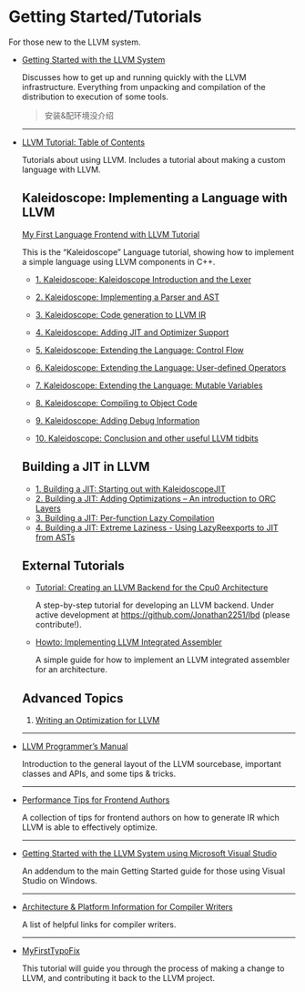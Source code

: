# Getting Started/Tutorials

For those new to the LLVM system.

- [Getting Started with the LLVM System](https://llvm.org/docs/GettingStarted.html)

  Discusses how to get up and running quickly with the LLVM infrastructure. Everything from unpacking and compilation of the distribution to execution of some tools.

  > 安装&配环境没介绍

  [Directory Layout]: Directory_Layout.md

  ___

  

- [LLVM Tutorial: Table of Contents](https://llvm.org/docs/tutorial/index.html)

  Tutorials about using LLVM. Includes a tutorial about making a custom language with LLVM.

  ## Kaleidoscope: Implementing a Language with LLVM

  [My First Language Frontend with LLVM Tutorial](https://llvm.org/docs/tutorial/MyFirstLanguageFrontend/index.html)

  This is the “Kaleidoscope” Language tutorial, showing how to implement a simple language using LLVM components in C++.

  - [1. Kaleidoscope: Kaleidoscope Introduction and the Lexer](https://llvm.org/docs/tutorial/MyFirstLanguageFrontend/LangImpl01.html)

    [Kaleidoscope Introduction and the Lexer]: Kaleidoscope1.md

  - [2. Kaleidoscope: Implementing a Parser and AST](https://llvm.org/docs/tutorial/MyFirstLanguageFrontend/LangImpl02.html)

  - [3. Kaleidoscope: Code generation to LLVM IR](https://llvm.org/docs/tutorial/MyFirstLanguageFrontend/LangImpl03.html)

  - [4. Kaleidoscope: Adding JIT and Optimizer Support](https://llvm.org/docs/tutorial/MyFirstLanguageFrontend/LangImpl04.html)

  - [5. Kaleidoscope: Extending the Language: Control Flow](https://llvm.org/docs/tutorial/MyFirstLanguageFrontend/LangImpl05.html)

  - [6. Kaleidoscope: Extending the Language: User-defined Operators](https://llvm.org/docs/tutorial/MyFirstLanguageFrontend/LangImpl06.html)

  - [7. Kaleidoscope: Extending the Language: Mutable Variables](https://llvm.org/docs/tutorial/MyFirstLanguageFrontend/LangImpl07.html)

  - [8. Kaleidoscope: Compiling to Object Code](https://llvm.org/docs/tutorial/MyFirstLanguageFrontend/LangImpl08.html)

  - [9. Kaleidoscope: Adding Debug Information](https://llvm.org/docs/tutorial/MyFirstLanguageFrontend/LangImpl09.html)

  - [10. Kaleidoscope: Conclusion and other useful LLVM tidbits](https://llvm.org/docs/tutorial/MyFirstLanguageFrontend/LangImpl10.html)

  ## Building a JIT in LLVM

  - [1. Building a JIT: Starting out with KaleidoscopeJIT](https://llvm.org/docs/tutorial/BuildingAJIT1.html)
  - [2. Building a JIT: Adding Optimizations – An introduction to ORC Layers](https://llvm.org/docs/tutorial/BuildingAJIT2.html)
  - [3. Building a JIT: Per-function Lazy Compilation](https://llvm.org/docs/tutorial/BuildingAJIT3.html)
  - [4. Building a JIT: Extreme Laziness - Using LazyReexports to JIT from ASTs](https://llvm.org/docs/tutorial/BuildingAJIT4.html)

  ## External Tutorials

  - [Tutorial: Creating an LLVM Backend for the Cpu0 Architecture](http://jonathan2251.github.io/lbd/)

    A step-by-step tutorial for developing an LLVM backend. Under active development at https://github.com/Jonathan2251/lbd (please contribute!).

  - [Howto: Implementing LLVM Integrated Assembler](http://www.embecosm.com/appnotes/ean10/ean10-howto-llvmas-1.0.html)

    A simple guide for how to implement an LLVM integrated assembler for an architecture.

  ## Advanced Topics

  1. [Writing an Optimization for LLVM](https://llvm.org/pubs/2004-09-22-LCPCLLVMTutorial.html)

  ___

  

- [LLVM Programmer’s Manual](https://llvm.org/docs/ProgrammersManual.html)

  Introduction to the general layout of the LLVM sourcebase, important classes and APIs, and some tips & tricks.

  ___

  

- [Performance Tips for Frontend Authors](https://llvm.org/docs/Frontend/PerformanceTips.html)

  A collection of tips for frontend authors on how to generate IR which LLVM is able to effectively optimize.

  ___

  

- [Getting Started with the LLVM System using Microsoft Visual Studio](https://llvm.org/docs/GettingStartedVS.html)

  An addendum to the main Getting Started guide for those using Visual Studio on Windows.

  ___

  

- [Architecture & Platform Information for Compiler Writers](https://llvm.org/docs/CompilerWriterInfo.html)

  A list of helpful links for compiler writers.

  ___

  

- [MyFirstTypoFix](https://llvm.org/docs/MyFirstTypoFix.html)

  This tutorial will guide you through the process of making a change to LLVM, and contributing it back to the LLVM project.